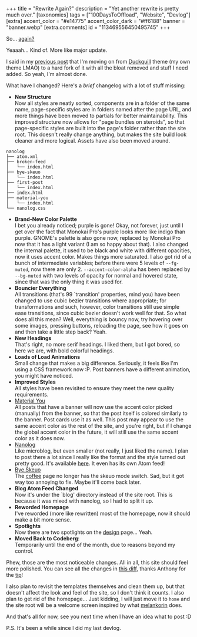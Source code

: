 +++
title = "Rewrite Again?"
description = "Yet another rewrite is pretty much over."
[taxonomies]
tags = ["100DaysToOffload", "Website", "Devlog"]
[extra]
accent_color = "#e14775"
accent_color_dark = "#ff6188"
banner = "banner.webp"
[extra.comments]
id = "113469556450495745"
+++

So... [again?](@/blog/2023-12-14-website-rewrite-in-zola/index.md)

Yeaaah... Kind of. More like major update.

I said in my [previous post](@/blog/2024-11-02-decoupling-from-duckquill/index.md) that I'm moving on from [Duckquill](https://duckquill.daudix.one) theme (my own theme LMAO) to a hard fork of it with all the bloat removed and stuff I need added. So yeah, I'm almost done.

What have I changed? Here's a *brief* changelog with a lot of stuff missing:

- **New Structure**  
Now all styles are neatly sorted, components are in a folder of the same name, page-specific styles are in folders named after the page URL, and more things have been moved to partials for better maintainability. This improved structure now allows for "page bundles on steroids", so that page-specific styles are built into the page's folder rather than the site root. This doesn't really change anything, but makes the site build look cleaner and more logical. Assets have also been moved around.

```
nanolog
├── atom.xml
├── broken-feed
│   └── index.html
├── bye-skeuo
│   └── index.html
├── first-post
│   └── index.html
├── index.html
├── material-you
│   └── index.html
└── nanolog.css
```

- **Brand-New Color Palette**  
I bet you already noticed; purple is gone! Okay, not forever, just until I get over the fact that Monokai Pro's purple looks more like indigo than purple. GNOME's palette is also gone now, replaced by Monokai Pro now that it has a light variant (I am so happy about that). I also changed the internal palette, it used to be black and white with different opacities, now it uses accent color. Makes things more saturated. I also got rid of a bunch of intermediate variables; before there were 5 levels of `--fg-muted`, now there are only 2. `--accent-color-alpha` has been replaced by `--bg-muted` with two levels of opacity for normal and hovered state, since that was the only thing it was used for.
- **Bouncier Everything**  
All transitions (that's 99 `transition' properties, mind you) have been changed to use cubic bezier transitions where appropriate; for transformations and such, however, color transitions still use simple ease transitions, since cubic bezier doesn't work well for that. So what does all this mean? Well, everything is bouncy now, try hovering over some images, pressing buttons, reloading the page, see how it goes on and then take a little step back? Yeah.
- **New Headings**  
That's right, no more serif headings. I liked them, but I got bored, so here we are, with bold colorful headings.
- **Loads of Load Animations**  
Small change that makes a big difference. Seriously, it feels like I'm using a CSS framework now :P. Post banners have a different animation, you might have noticed.
- **Improved Styles**  
All styles have been revisited to ensure they meet the new quality requirements.
- [Material You](@/nanolog/2024-11-11T01:15:00Z-material-you.md)  
All posts that have a banner will now use the accent color picked (manually) from the banner, so that the post itself is colored similarly to the banner. Post cards use it as well. This post may appear to use the same accent color as the rest of the site, and you're right, but if I change the global accent color in the future, it will still use the same accent color as it does now.
- [Nanolog](@/nanolog/2024-11-08T01:43:35Z-first-post.md)  
Like microblog, but even smaller (not really, I just liked the name). I plan to post there a lot since I really like the format and the style turned out pretty good. It's available [here](@/nanolog/_index.md). It even has its own Atom feed!
- [Bye Skeuo](@/nanolog/2024-11-10T00:42:00Z-bye-skeuo.md)  
The [coffee](@/coffee/index.md) page no longer has the skeuo mode switch. Sad, but it got way too annoying to fix. Maybe it'll come back later.
- **Blog Atom Feed Changed**  
Now it's under the `blog' directory instead of the site root. This is because it was mixed with nanolog, so I had to split it up.
- **Reworded Homepage**  
I've reworded (more like rewritten) most of the homepage, now it should make a bit more sense.
- **Spotlights**  
Now there are two spotlights on the [design](@/design/index.md) page... Yeah.
- **Moved Back to Codeberg**:  
Temporarily until the end of the month, due to reasons beyond my control.

Phew, those are the most noticeable changes. All in all, this site should feel more polished. You can see all the changes in [this diff](https://codeberg.org/daudix/website/compare/c2321d66848c54b767f81e6fbe1321d877f73b27..main), thanks Anthony for the [tip](https://social.exozy.me/@a/113443957407294174)!

I also plan to revisit the templates themselves and clean them up, but that doesn't affect the look and feel of the site, so I don't think it counts. I also plan to get rid of the homepage... Just kidding, I will just move it to `home` and the site root will be a welcome screen inspired by what [melankorin](https://melankorin.net) does.

And that's all for now, see you next time when I have an idea what to post :D

P.S. It's been a while since I did my last devlog.
